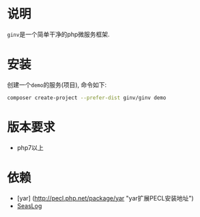 # 说明
`ginv`是一个简单干净的php微服务框架.

# 安装
创建一个`demo`的服务(项目), 命令如下:
```bash
composer create-project --prefer-dist ginv/ginv demo
```
# 版本要求
* php7以上

# 依赖
* [yar] (http://pecl.php.net/package/yar "yar扩展PECL安装地址")
* [SeasLog](http://pecl.php.net/package/SeasLog "SeasLog扩展PECL安装地址")
